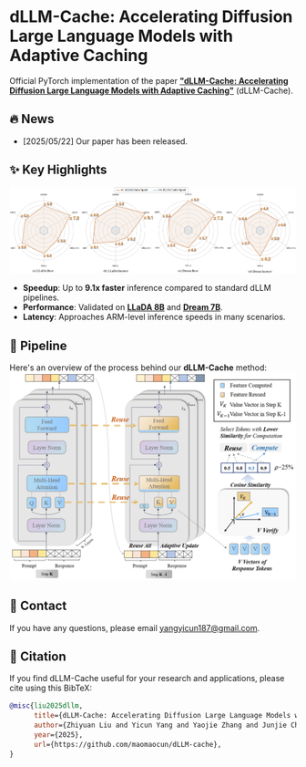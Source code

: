 # dLLM-Cache: Accelerating Diffusion Large Language Models with Adaptive Caching

Official PyTorch implementation of the paper **["dLLM-Cache: Accelerating Diffusion Large Language Models with Adaptive Caching"](./asset/paper.pdf)** (dLLM-Cache).

## :fire: News

- [2025/05/22] Our paper has been released.



## ✨️ Key Highlights
<!-- Our approach excels across diverse tasks, as shown in the radar chart below: -->
![radar_speed](./asset/radar.png)

<!-- Diffusion-based Large Language Models (dLLMs) offer a robust alternative to Autoregressive Models (ARMs) by iteratively denoising masked text segments. However, their bidirectional attention mechanism results in high inference latency, making traditional ARM acceleration methods like Key-Value caching incompatible.

**dLLM-Cache** is a **training-free adaptive caching framework** designed for dLLMs. It leverages token stability across denoising steps, combining **long-interval prompt caching** with **partial response updates** guided by feature similarity. This enables efficient reuse of computations, significantly reducing latency without sacrificing output quality. -->


- **Speedup**: Up to **9.1x faster** inference compared to standard dLLM pipelines.
- **Performance**: Validated on **[LLaDA 8B](https://arxiv.org/abs/2502.09992)** and **[Dream 7B](https://hkunlp.github.io/blog/2025/dream/)**.
- **Latency**: Approaches ARM-level inference speeds in many scenarios.


## :rocket: Pipeline

Here's an overview of the process behind our **dLLM-Cache** method:
![pipeline](./asset/pipeline.png)



## :postbox: Contact
If you have any questions, please email [yangyicun187@gmail.com](mailto:yangyicun187@gmail.com).



## :pushpin: Citation
If you find dLLM-Cache useful for your research and applications, please cite using this BibTeX:

```bibtex
@misc{liu2025dllm,
      title={dLLM-Cache: Accelerating Diffusion Large Language Models with Adaptive Caching}, 
      author={Zhiyuan Liu and Yicun Yang and Yaojie Zhang and Junjie Chen and Chang Zou and Qingyan Wei and Shaobo Wang and Linfeng Zhang},
      year={2025},
      url={https://github.com/maomaocun/dLLM-cache},
}
```
